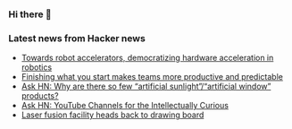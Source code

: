 ### Hi there 👋

<!--
**arashid-sh/arashid-sh** is a ✨ _special_ ✨ repository because its `README.md` (this file) appears on your GitHub profile.

Here are some ideas to get you started:

- 🔭 I’m currently working on ...
- 🌱 I’m currently learning ...
- 👯 I’m looking to collaborate on ...
- 🤔 I’m looking for help with ...
- 💬 Ask me about ...
- 📫 How to reach me: ...
- 😄 Pronouns: ...
- ⚡ Fun fact: ...
-->

### Latest news from Hacker news
<!-- BLOG-POST-LIST:START -->
- [Towards robot accelerators, democratizing hardware acceleration in robotics](https://news.accelerationrobotics.com/towards-robot-accelerators-democratizing-hardware-acceleration-in-robotics/)
- [Finishing what you start makes teams more productive and predictable](https://lucasfcosta.com/2022/07/19/finish-what-you-start.html)
- [Ask HN: Why are there so few “artificial sunlight”/“artificial window” products?](https://news.ycombinator.com/item?id=32220349)
- [Ask HN: YouTube Channels for the Intellectually Curious](https://news.ycombinator.com/item?id=32220192)
- [Laser fusion facility heads back to drawing board](https://www.nature.com/articles/d41586-022-02022-1)
<!-- BLOG-POST-LIST:END -->
